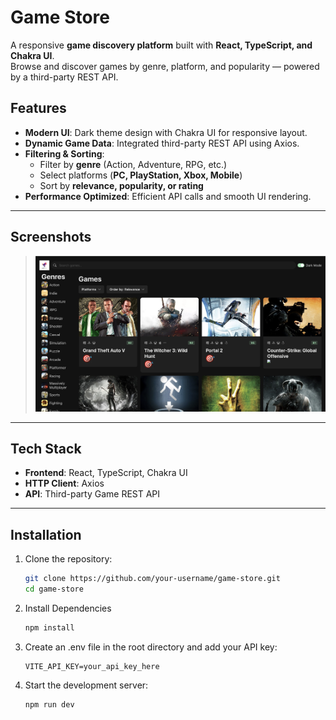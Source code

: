 # Game Store

A responsive **game discovery platform** built with **React, TypeScript, and Chakra UI**.  
Browse and discover games by genre, platform, and popularity — powered by a third-party REST API.  

## Features

- **Modern UI**: Dark theme design with Chakra UI for responsive layout.
- **Dynamic Game Data**: Integrated third-party REST API using Axios.
- **Filtering & Sorting**: 
  - Filter by **genre** (Action, Adventure, RPG, etc.)
  - Select platforms (**PC, PlayStation, Xbox, Mobile**)
  - Sort by **relevance, popularity, or rating**
- **Performance Optimized**: Efficient API calls and smooth UI rendering.

---

## Screenshots

> _![alt text](image.png)_

---

## Tech Stack

- **Frontend**: React, TypeScript, Chakra UI  
- **HTTP Client**: Axios  
- **API**: Third-party Game REST API  

---

## Installation

1. Clone the repository:
   ```bash
   git clone https://github.com/your-username/game-store.git
   cd game-store
2. Install Dependencies
    ```bash
    npm install
3. Create an .env file in the root directory and add your API key:
    ```
    VITE_API_KEY=your_api_key_here
4. Start the development server:
    ```
    npm run dev
